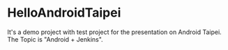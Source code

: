 HelloAndroidTaipei
==================

It's a demo project with test project for the presentation on Android Taipei. The Topic is "Android + Jenkins".
